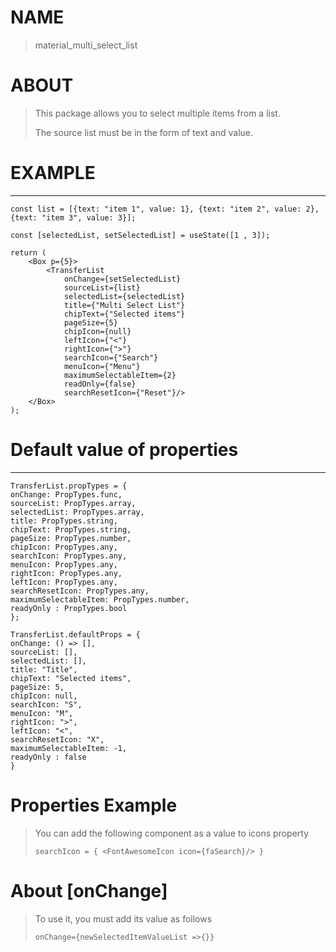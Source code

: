 # NAME
> material_multi_select_list
# ABOUT
> This package allows you to select multiple items from a list.
>
> The source list must be in the form of text and value.
# EXAMPLE
_________________________________________


    const list = [{text: "item 1", value: 1}, {text: "item 2", value: 2}, {text: "item 3", value: 3}];

    const [selectedList, setSelectedList] = useState([1 , 3]);

    return (
        <Box p={5}>
            <TransferList
                onChange={setSelectedList}
                sourceList={list}
                selectedList={selectedList}
                title={"Multi Select List"}
                chipText={"Selected items"}
                pageSize={5}
                chipIcon={null}
                leftIcon={"<"}
                rightIcon={">"}
                searchIcon={"Search"}
                menuIcon={"Menu"}
                maximumSelectableItem={2}
                readOnly={false}
                searchResetIcon={"Reset"}/>
        </Box>
    );


# Default value of properties
_____________________________________________________
    TransferList.propTypes = {
    onChange: PropTypes.func,
    sourceList: PropTypes.array,
    selectedList: PropTypes.array,
    title: PropTypes.string,
    chipText: PropTypes.string,
    pageSize: PropTypes.number,
    chipIcon: PropTypes.any,
    searchIcon: PropTypes.any,
    menuIcon: PropTypes.any,
    rightIcon: PropTypes.any,
    leftIcon: PropTypes.any,
    searchResetIcon: PropTypes.any,
    maximumSelectableItem: PropTypes.number,
    readyOnly : PropTypes.bool
    };

    TransferList.defaultProps = {
    onChange: () => [],
    sourceList: [],
    selectedList: [],
    title: "Title",
    chipText: "Selected items",
    pageSize: 5,
    chipIcon: null,
    searchIcon: "S",
    menuIcon: "M",
    rightIcon: ">",
    leftIcon: "<",
    searchResetIcon: "X",
    maximumSelectableItem: -1,
    readyOnly : false
    }

# Properties Example

> You can add the following component as a value to icons property
>
> `searchIcon = { <FontAwesomeIcon icon={faSearch}/> }`
>


# About [onChange]
> To use it, you must add its value as follows
>
> `onChange={newSelectedItemValueList =>{}}`
